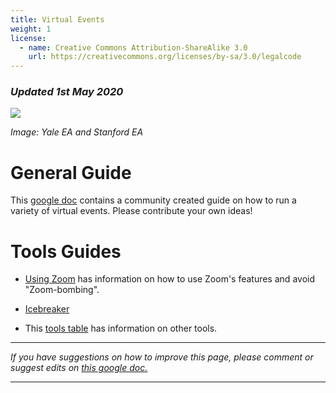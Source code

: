 ```yaml
---
title: Virtual Events
weight: 1
license:
  - name: Creative Commons Attribution-ShareAlike 3.0
    url: https://creativecommons.org/licenses/by-sa/3.0/legalcode
---
```

### _Updated 1st May 2020_

<p class="large_image_wrapper">
 <img src="/img/virtualmeetup.png" />
</p>

_Image: Yale EA and Stanford EA_

# General Guide 
This <a target="_blank" href="https://docs.google.com/document/d/1d6ttrngMBeVevvJmWhEEIQfp0mNrrOlwT6tr0WUHcsU/edit">google doc</a> contains a community created guide on how to run a variety of virtual events. Please contribute your own ideas! 

# Tools Guides

* <a target="_blank" href="https://docs.google.com/document/d/1JpR1ENuGgpUfiN4cc6ZfTkF_SKwzjaOn_VxpOQumHxE/edit#">Using Zoom</a> has information on how to use Zoom's features and avoid "Zoom-bombing".

* <a target="_blank" href="https://docs.google.com/document/d/1kQ-4pkun5oY9wyzTQ90-HHRCf4wtumZ37HyyWO0zbqo/edit">Icebreaker</a>

* This <a target="_blank" href="https://docs.google.com/document/d/1d6ttrngMBeVevvJmWhEEIQfp0mNrrOlwT6tr0WUHcsU/edit#heading=h.ox204xs3uer8">tools table</a> has information on other tools. 

<hr>

_If you have suggestions on how to improve this page, please comment or suggest edits on_ <a target="_blank" href="https://docs.google.com/document/d/1Eb5pBCKiRvn3WQQeqrwP1ih0gOqWrvY_iC1LjbjSAuQ">_this google doc._</a>

<hr>



